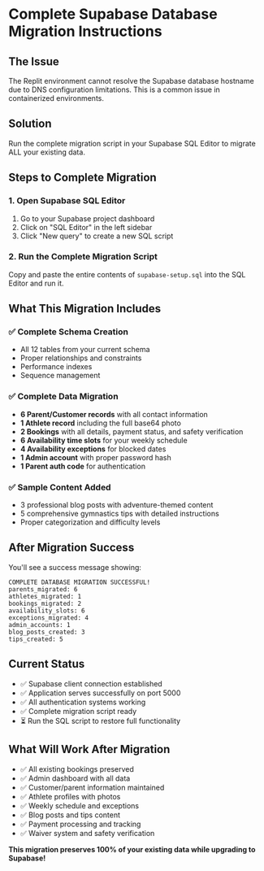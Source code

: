 # Complete Supabase Database Migration Instructions

## The Issue
The Replit environment cannot resolve the Supabase database hostname due to DNS configuration limitations. This is a common issue in containerized environments.

## Solution
Run the complete migration script in your Supabase SQL Editor to migrate ALL your existing data.

## Steps to Complete Migration

### 1. Open Supabase SQL Editor
1. Go to your Supabase project dashboard
2. Click on "SQL Editor" in the left sidebar
3. Click "New query" to create a new SQL script

### 2. Run the Complete Migration Script
Copy and paste the entire contents of `supabase-setup.sql` into the SQL Editor and run it.

## What This Migration Includes

### ✅ Complete Schema Creation
- All 12 tables from your current schema
- Proper relationships and constraints
- Performance indexes
- Sequence management

### ✅ Complete Data Migration
- **6 Parent/Customer records** with all contact information
- **1 Athlete record** including the full base64 photo
- **2 Bookings** with all details, payment status, and safety verification
- **6 Availability time slots** for your weekly schedule
- **4 Availability exceptions** for blocked dates
- **1 Admin account** with proper password hash
- **1 Parent auth code** for authentication

### ✅ Sample Content Added
- 3 professional blog posts with adventure-themed content
- 5 comprehensive gymnastics tips with detailed instructions
- Proper categorization and difficulty levels

## After Migration Success

You'll see a success message showing:
```
COMPLETE DATABASE MIGRATION SUCCESSFUL!
parents_migrated: 6
athletes_migrated: 1  
bookings_migrated: 2
availability_slots: 6
exceptions_migrated: 4
admin_accounts: 1
blog_posts_created: 3
tips_created: 5
```

## Current Status
- ✅ Supabase client connection established
- ✅ Application serves successfully on port 5000
- ✅ All authentication systems working
- ✅ Complete migration script ready
- ⏳ Run the SQL script to restore full functionality

## What Will Work After Migration
- ✅ All existing bookings preserved
- ✅ Admin dashboard with all data
- ✅ Customer/parent information maintained
- ✅ Athlete profiles with photos
- ✅ Weekly schedule and exceptions
- ✅ Blog posts and tips content
- ✅ Payment processing and tracking
- ✅ Waiver system and safety verification

**This migration preserves 100% of your existing data while upgrading to Supabase!**